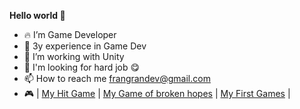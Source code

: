   <b>Hello world 👋</b>

- 🔥 I’m Game Developer
- 💪 3y experience in Game Dev
- 🔨 I’m working with Unity
- 🏢 I'm looking for hard job 😋
- 📫 How to reach me frangrandev@gmail.com
- 🎮 | [My Hit Game](https://play.google.com/store/apps/details?id=com.butchersgames.carsmash3d&hl=en&gl=US) | [My Game of broken hopes](https://play.google.com/store/apps/details?id=com.butchersgames.voxelhit&hl=en&gl=US) | [My First Games](https://play.google.com/store/apps/developer?id=FranGran) |

